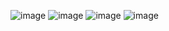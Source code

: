 ![image](https://github.com/user-attachments/assets/3fd5ab87-54b7-497b-8f89-3c9aa0ae5d59)
![image](https://github.com/user-attachments/assets/4cd6d2d5-7f5d-412a-a8ad-91ccb9d6768a)
![image](https://github.com/user-attachments/assets/2b73dd4e-f8ac-477e-a78d-5f818462a689)
![image](https://github.com/user-attachments/assets/12cfec79-defb-4028-8f84-0693b5d96c77)
